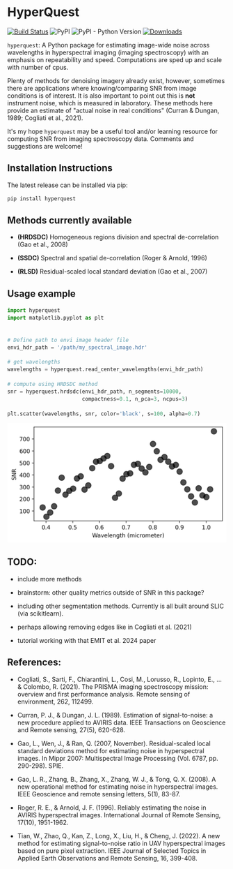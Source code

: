# HyperQuest

[![Build Status](https://github.com/brentwilder/hyperquest/actions/workflows/pytest.yml/badge.svg)](https://github.com/brentwilder/hyperquest/actions/workflows/pytest.yml)
![PyPI](https://img.shields.io/pypi/v/hyperquest)
![PyPI - Python Version](https://img.shields.io/pypi/pyversions/hyperquest)
[![Downloads](https://pepy.tech/badge/hyperquest)](https://pepy.tech/project/hyperquest)


`hyperquest`: A Python package for estimating image-wide noise across wavelengths in hyperspectral imaging (imaging spectroscopy) with an emphasis on repeatability and speed. Computations are sped up and scale with number of cpus.

Plenty of methods for denoising imagery already exist, however, sometimes there are applications where knowing/comparing SNR from image conditions is of interest. It is also important to point out this is __not__ instrument noise, which is measured in laboratory. These methods here provide an estimate of "actual noise in real conditions" (Curran & Dungan, 1989; Cogliati et al., 2021).

It's my hope `hyperquest` may be a useful tool and/or learning resource for computing SNR from imaging spectroscopy data. Comments and suggestions are welcome! 


## Installation Instructions

The latest release can be installed via pip:

```bash
pip install hyperquest
```

## Methods currently available
- __(HRDSDC)__ Homogeneous regions division and spectral de-correlation (Gao et al., 2008)

- __(SSDC)__ Spectral and spatial de-correlation (Roger & Arnold, 1996)

- __(RLSD)__ Residual-scaled local standard deviation (Gao et al., 2007)


## Usage example
```python
import hyperquest
import matplotlib.pyplot as plt


# Define path to envi image header file
envi_hdr_path = '/path/my_spectral_image.hdr'

# get wavelengths
wavelengths = hyperquest.read_center_wavelengths(envi_hdr_path)

# compute using HRDSDC method
snr = hyperquest.hrdsdc(envi_hdr_path, n_segments=10000, 
                        compactness=0.1, n_pca=3, ncpus=3)

plt.scatter(wavelengths, snr, color='black', s=100, alpha=0.7)
```
![SNR Plot](tests/plots/demo_snr.png)




## TODO:

- include more methods
- brainstorm: other quality metrics outside of SNR in this package?


- including other segmentation methods. Currently is all built around SLIC (via scikitlearn).

- perhaps allowing removing edges like in Cogliati et al. (2021)
- tutorial working with that EMIT et al. 2024 paper




## References:

- Cogliati, S., Sarti, F., Chiarantini, L., Cosi, M., Lorusso, R., Lopinto, E., ... & Colombo, R. (2021). The PRISMA imaging spectroscopy mission: overview and first performance analysis. Remote sensing of environment, 262, 112499.

- Curran, P. J., & Dungan, J. L. (1989). Estimation of signal-to-noise: a new procedure applied to AVIRIS data. IEEE Transactions on Geoscience and Remote sensing, 27(5), 620-628.

- Gao, L., Wen, J., & Ran, Q. (2007, November). Residual-scaled local standard deviations method for estimating noise in hyperspectral images. In Mippr 2007: Multispectral Image Processing (Vol. 6787, pp. 290-298). SPIE.

- Gao, L. R., Zhang, B., Zhang, X., Zhang, W. J., & Tong, Q. X. (2008). A new operational method for estimating noise in hyperspectral images. IEEE Geoscience and remote sensing letters, 5(1), 83-87.

- Roger, R. E., & Arnold, J. F. (1996). Reliably estimating the noise in AVIRIS hyperspectral images. International Journal of Remote Sensing, 17(10), 1951-1962.

- Tian, W., Zhao, Q., Kan, Z., Long, X., Liu, H., & Cheng, J. (2022). A new method for estimating signal-to-noise ratio in UAV hyperspectral images based on pure pixel extraction. IEEE Journal of Selected Topics in Applied Earth Observations and Remote Sensing, 16, 399-408.
